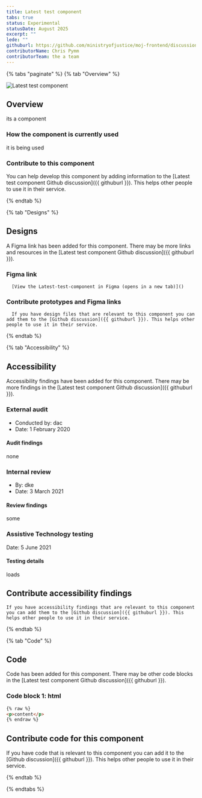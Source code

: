 ```yaml
---
title: Latest test component
tabs: true
status: Experimental
statusDate: August 2025
excerpt: ""
lede: ""
githuburl: https://github.com/ministryofjustice/moj-frontend/discussions/9999
contributorName: Chris Pymm
contributorTeam: the a team
---
```


{% tabs "paginate" %}
{% tab "Overview" %}

<div class="img-container">
  <img src="/assets/images/submission-1756301192930/undefined" alt="Latest test component" />
</div>

## Overview
its a component

### How the component is currently used

it is being used

### Contribute to this component
You can help develop this component by adding information to the [Latest test component Github discussion]({{ githuburl }}). This helps other people to use it in their service.

{% endtab %}

{% tab "Designs" %}

## Designs

A Figma link has been added for this component. There may be more links and resources in the [Latest test component Github discussion]({{ githuburl }}).


### Figma link

      [View the Latest-test-component in Figma (opens in a new tab)]()


### Contribute prototypes and Figma links

      If you have design files that are relevant to this component you can add them to the [Github discussion]({{ githuburl }}). This helps other people to use it in their service.

{% endtab %}

{% tab "Accessibility" %}

## Accessibility

Accessibility findings have been added for this component. There may be more findings in the [Latest test component Github discussion]({{ githuburl }}).


### External audit

* Conducted by: dac
* Date: 1 February 2020

#### Audit findings

none
### Internal review

* By: dke
* Date: 3 March 2021

#### Review findings

some
### Assistive Technology testing

Date: 5 June 2021

#### Testing details

loads

## Contribute accessibility findings

    If you have accessibility findings that are relevant to this component you can add them to the [Github discussion]({{ githuburl }}). This helps other people to use it in their service.

{% endtab %}

{% tab "Code" %}

## Code

Code has been added for this component. There may be other code blocks in the [Latest test component Github discussion]({{ githuburl }}).


### Code block 1: html

<div class="app-example__code" data-module="app-copy">

```html
{% raw %}
<p>content</p>
{% endraw %}
```

</div>




## Contribute code for this component

If you have code that is relevant to this component you can add it to the [Github discussion]({{ githuburl }}). This helps other people to use it in their service.

{% endtab %}

{% endtabs %}
